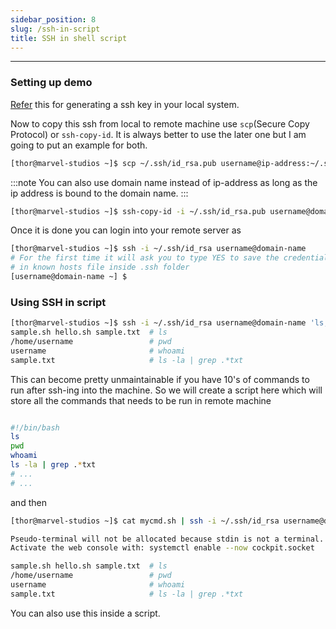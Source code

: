 ```yaml
---
sidebar_position: 8
slug: /ssh-in-script
title: SSH in shell script
---
```


---

### Setting up demo

[Refer](/ssh-key-generation) this for generating a ssh key in your local system.

Now to copy this ssh from local to remote machine use `scp`(Secure Copy Protocol) or `ssh-copy-id`.
It is always better to use the later one but I am going to put an example for both.

```bash title="scp"
[thor@marvel-studios ~]$ scp ~/.ssh/id_rsa.pub username@ip-address:~/.ssh/authorized_keys
```
:::note
You can also use domain name instead of ip-address as long as the ip address is bound to the domain name.
:::

```bash title="ssh-copy-id"
[thor@marvel-studios ~]$ ssh-copy-id -i ~/.ssh/id_rsa.pub username@domain-name
```
Once it is done you can login into your remote server as
```bash
[thor@marvel-studios ~]$ ssh -i ~/.ssh/id_rsa username@domain-name
# For the first time it will ask you to type YES to save the credentials
# in known hosts file inside .ssh folder
[username@domain-name ~] $  
```
### Using SSH in script
```bash
[thor@marvel-studios ~]$ ssh -i ~/.ssh/id_rsa username@domain-name 'ls; pwd; whoami; ls -la | grep .*txt;'
sample.sh hello.sh sample.txt  # ls
/home/username                 # pwd
username                       # whoami
sample.txt                     # ls -la | grep .*txt
```

This can become pretty unmaintainable if you have 10's of commands to run after ssh-ing into the machine.
So we will create a script here which will store all the commands that needs to be run in remote machine

```bash title="mycmd.sh"

#!/bin/bash
ls
pwd
whoami
ls -la | grep .*txt
# ...
# ...
```
and then
```bash
[thor@marvel-studios ~]$ cat mycmd.sh | ssh -i ~/.ssh/id_rsa username@domain-name

Pseudo-terminal will not be allocated because stdin is not a terminal.
Activate the web console with: systemctl enable --now cockpit.socket

sample.sh hello.sh sample.txt  # ls
/home/username                 # pwd
username                       # whoami
sample.txt                     # ls -la | grep .*txt
```
You can also use this inside a script.
